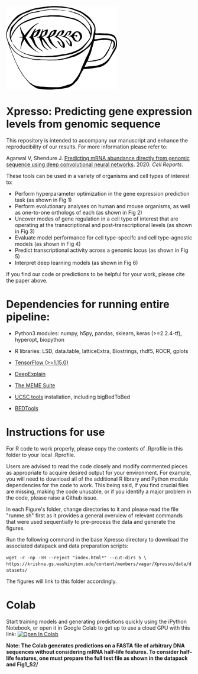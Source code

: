 <img src="xpresso_logo.png" width="300">

# Xpresso: Predicting gene expression levels from genomic sequence

This repository is intended to accompany our manuscript and enhance the reproducibility of our results. For more information please refer to:

Agarwal V, Shendure J. [Predicting mRNA abundance directly from genomic sequence using deep convolutional neural networks](https://www.biorxiv.org/content/10.1101/416685v2). 2020. _Cell Reports_.

These tools can be used in a variety of organisms and cell types of interest to:

* Perform hyperparameter optimization in the gene expression prediction task (as shown in Fig 1)
* Perform evolutionary analyses on human and mouse organisms, as well as one-to-one orthologs of each (as shown in Fig 2)
* Uncover modes of gene regulation in a cell type of interest that are operating at the transcriptional and post-transcriptional levels (as shown in Fig 3)
* Evaluate model performance for cell type-specifc and cell type-agnostic models (as shown in Fig 4)
* Predict transcriptional activity across a genomic locus (as shown in Fig 5)
* Interpret deep learning models (as shown in Fig 6)

If you find our code or predictions to be helpful for your work, please cite the paper above.


# Dependencies for running entire pipeline:
* Python3 modules: numpy, h5py, pandas, sklearn, keras (>=2.2.4-tf), hyperopt, biopython

* R libraries: LSD, data.table, latticeExtra, Biostrings, rhdf5, ROCR, gplots

* [TensorFlow (>=1.15.0)](https://www.tensorflow.org/install/)

* [DeepExplain](https://github.com/marcoancona/DeepExplain)

* [The MEME Suite](http://meme-suite.org/doc/download.html?man_type=web)

* [UCSC tools](http://hgdownload.soe.ucsc.edu/downloads.html#source_downloads) installation, including bigBedToBed

* [BEDTools](https://github.com/arq5x/bedtools2/releases)

# Instructions for use

For R code to work properly, please copy the contents of .Rprofile in this folder to your local .Rprofile.

Users are advised to read the code closely and modify commented pieces as appropriate to acquire
desired output for your environment. For example, you will need to download all of the additional
R library and Python module dependencies for the code to work. This being said, if you find crucial
files are missing, making the code unusable, or if you identify a major problem in the code, please
raise a Github issue.

In each Figure's folder, change directories to it and please read the file "runme.sh" first as it provides a general overview of relevant commands that were used sequentially to pre-process the data and generate the figures.

Run the following command in the base Xpresso directory to download the associated datapack and data
preparation scripts:

`wget -r -np -nH --reject "index.html*" --cut-dirs 5 \
 https://krishna.gs.washington.edu/content/members/vagar/Xpresso/data/datasets/`

The figures will link to this folder accordingly.

# Colab

Start training models and generating predictions quickly using the iPython Notebook,
or open it in Google Colab to get up to use a cloud GPU with this link:
[![Open In Colab](https://colab.research.google.com/assets/colab-badge.svg)](https://colab.research.google.com/gist/vagarwal87/bdd33e66fa2c59c41409ca47e7132e61/xpresso.ipynb)

**Note: The Colab generates predictions on a FASTA file of arbitrary DNA sequences without considering mRNA half-life features. To consider half-life features, one must prepare the full test file as shown
in the datapack and Fig1_S2/**
